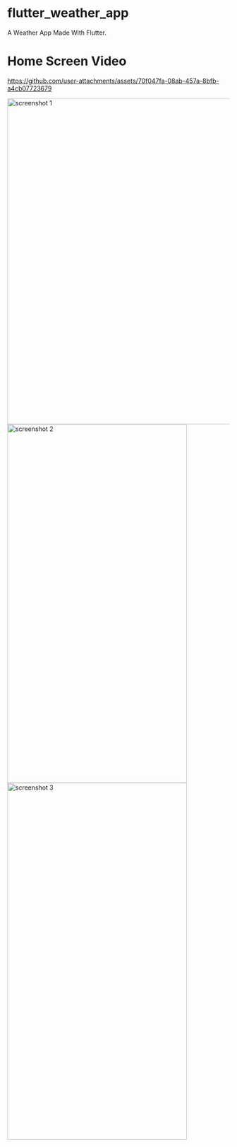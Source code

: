 # flutter_weather_app

A Weather App Made With Flutter.

# Home Screen Video



https://github.com/user-attachments/assets/70f047fa-08ab-457a-8bfb-a4cb07723679

<img width="615" height="737" alt="screenshot 1" src="https://github.com/user-attachments/assets/92bee54b-f21b-4def-aff2-cc9dddd3d74d" />
<img width="407" height="811" alt="screenshot 2" src="https://github.com/user-attachments/assets/5a944113-43a3-4cdc-8669-753707750e59" />
<img width="407" height="807" alt="screenshot 3" src="https://github.com/user-attachments/assets/4c71a892-cafe-4aea-83c4-2cd395d100f4" />

